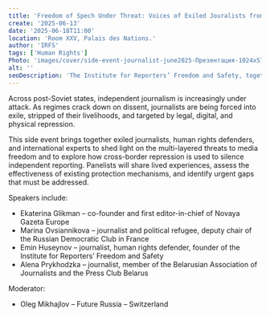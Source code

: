 ```yaml
---
title: 'Freedom of Spech Under Threat: Voices of Exiled Jouralists from Post-Soviet States'
create: '2025-06-13'
date: '2025-06-18T11:00'
location: 'Room XXV, Palais des Nations.'
author: 'IRFS'
tags: ['Human Rights']
Photo: 'images/cover/side-event-journalist-june2025-Презентация-1024x576.jpg'
alt: ''
seoDescription: 'The Institute for Reporters’ Freedom and Safety, together with its partners, is organizing an official side event during the 59th session of the UN Human Rights Council: Freedom of Speech Under Threat: Voices of Exiled Journalists from Post-Soviet States'
---
```

Across post-Soviet states, independent journalism is increasingly under attack. As regimes crack down on dissent, journalists are being forced into exile, stripped of their livelihoods, and targeted by legal, digital, and physical repression.

This side event brings together exiled journalists, human rights defenders, and international experts to shed light on the multi-layered threats to media freedom and to explore how cross-border repression is used to silence independent reporting. Panelists will share lived experiences, assess the effectiveness of existing protection mechanisms, and identify urgent gaps that must be addressed.

Speakers include:  
- Ekaterina Glikman – co-founder and first editor-in-chief of Novaya Gazeta Europe  
- Marina Ovsiannikova – journalist and political refugee, deputy chair of the Russian Democratic Club in France  
- Emin Huseynov – journalist, human rights defender, founder of the Institute for Reporters’ Freedom and Safety  
- Alena Prykhodzka – journalist, member of the Belarusian Association of Journalists and the Press Club Belarus

Moderator:  
- Oleg Mikhajlov – Future Russia – Switzerland